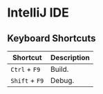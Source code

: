 # IntelliJ IDE

## Keyboard Shortcuts

| Shortcut       | Description |
| -------------- | ----------- |
| `Ctrl` + `F9`  | Build.      |
| `Shift` + `F9` | Debug.      |
